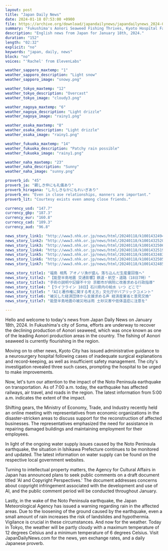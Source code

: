 ```yaml
---
layout: post
title: "Japan Daily News"
date: 2024-01-18 07:53:00 +0900
file: https://archive.org/download/japandailynews/japandailynews_2024-01-18.mp3
summary: "Fukushima's Aonori Seaweed Fishing Thrives, Kyoto Hospital Faces Administrative Guidance, & more…"
description: "English news from Japan for January 18th, 2024."
duration: "152"
length: "02:32"
explicit: "no"
keywords: "japan, daily, news"
block: "no"
voices: "'Rachel' from ElevenLabs"

weather_sapporo_maxtemp: "1"
weather_sapporo_description: "Light snow"
weather_sapporo_image: "snowy.png"

weather_tokyo_maxtemp: "12"
weather_tokyo_description: "Overcast"
weather_tokyo_image: "cloudy3.png"

weather_nagoya_maxtemp: "6"
weather_nagoya_description: "Light drizzle"
weather_nagoya_image: "rainy1.png"

weather_osaka_maxtemp: "8"
weather_osaka_description: "Light drizzle"
weather_osaka_image: "rainy1.png"

weather_fukuoka_maxtemp: "14"
weather_fukuoka_description: "Patchy rain possible"
weather_fukuoka_image: "rainy1.png"

weather_naha_maxtemp: "23"
weather_naha_description: "Sunny"
weather_naha_image: "sunny.png"

proverb_id: "45"
proverb_ja: "親しき仲にも礼儀あり"
proverb_hiragana: "したしきなかにもれいぎあり"
proverb_en: "Even in close relationships, manners are important."
proverb_lit: "Courtesy exists even among close friends."

currency_usd: "147.7"
currency_gbp: "187.3"
currency_eur: "160.8"
currency_cad: "109.3"
currency_aud: "96.8"

news_story_link1: "http://www3.nhk.or.jp/news/html/20240118/k10014324941000.html"
news_story_link2: "http://www3.nhk.or.jp/news/html/20240118/k10014325201000.html"
news_story_link3: "http://www3.nhk.or.jp/news/html/20240118/k10014325061000.html"
news_story_link4: "http://www3.nhk.or.jp/news/html/20240118/k10014325191000.html"
news_story_link5: "http://www3.nhk.or.jp/news/html/20240118/k10014324831000.html"
news_story_link6: "http://www3.nhk.or.jp/news/html/20240118/k10014325051000.html"
news_story_link7: "http://www3.nhk.or.jp/news/html/20240118/k10014324851000.html"

news_story_title1: "福島 相馬 アオノリ漁が盛ん 落ち込んだ生産量回復へ"
news_story_title2: "【能登半島地震 交通影響】鉄道・航空・道路（18日7時）"
news_story_title3: "手術の説明や記録不十分 京都市が病院に改善求める行政指導"
news_story_title4: "【ライフライン 18日】石川県内の給水 いつ どこで"
news_story_title5: "「AIと著作権に関する考え方」文化庁がパブリックコメント"
news_story_title6: "被災した経済団体から支援求める声 経済産業省と意見交換"
news_story_title7: "能登半島地震の被災地は雨 土砂災害や低体温症に注意を"

---
```


Hello and welcome to today's news from Japan Daily News on January 18th, 2024. In Fukushima's city of Soma, efforts are underway to recover the declining production of Aonori seaweed, which was once known as one of the leading Aonori production areas in the country. The fishing of Aonori seaweed is currently flourishing in the region.

Moving on to other news, Kyoto City has issued administrative guidance to a neurosurgery hospital following cases of inadequate surgical explanations and record-keeping, as well as insufficient safety management. The city's investigation revealed three such cases, prompting the hospital to be urged to make improvements.

Now, let's turn our attention to the impact of the Noto Peninsula earthquake on transportation. As of 7:00 a.m. today, the earthquake has affected railways, air travel, and roads in the region. The latest information from 5:00 a.m. indicates the extent of the impact.

Shifting gears, the Ministry of Economy, Trade, and Industry recently held an online meeting with representatives from economic organizations in the disaster-stricken areas to discuss support for the reconstruction of affected businesses. The representatives emphasized the need for assistance in repairing damaged buildings and maintaining employment for their employees.

In light of the ongoing water supply issues caused by the Noto Peninsula earthquake, the situation in Ishikawa Prefecture continues to be monitored and updated. The latest information on water supply can be found on the respective local government websites.

Turning to intellectual property matters, the Agency for Cultural Affairs in Japan has announced plans to seek public comments on a draft document titled 'AI and Copyright Perspectives.' The document addresses concerns about copyright infringement associated with the development and use of AI, and the public comment period will be conducted throughout January.

Lastly, in the wake of the Noto Peninsula earthquake, the Japan Meteorological Agency has issued a warning regarding rain in the affected areas. Due to the loosening of the ground caused by the earthquake, even a small amount of rain increases the risk of landslides and hypothermia. Vigilance is crucial in these circumstances. And now for the weather. Today in Tokyo, the weather will be partly cloudy with a maximum temperature of 12 degrees Celsius and a minimum temperature of 6 degrees Celsius.  Visit JapanDailyNews.com for the news, yen exchange rates, and a daily Japanese proverb.
